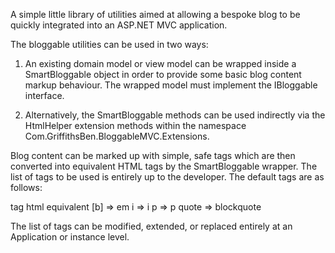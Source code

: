 A simple little library of utilities aimed at allowing a bespoke blog to be quickly integrated into an ASP.NET MVC application.

The bloggable utilities can be used in two ways:

1. An existing domain model or view model can be wrapped inside a SmartBloggable object in order to provide some 
basic blog content markup behaviour. The wrapped model must implement the IBloggable interface.

2. Alternatively, the SmartBloggable methods can be used indirectly via the HtmlHelper extension methods within the namespace 
Com.GriffithsBen.BloggableMVC.Extensions.

Blog content can be marked up with simple, safe tags which are then converted into equivalent HTML tags by the 
SmartBloggable wrapper. The list of tags to be used is entirely up to the developer. The default tags are as follows:

tag		 html equivalent
[b]	  => em
i	  => i
p	  => p
quote => blockquote

The list of tags can be modified, extended, or replaced entirely at an Application or instance level.

